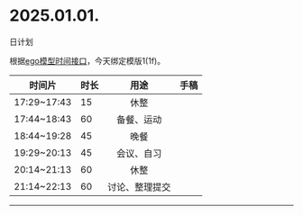 # 2025.01.01.
日计划

根据[ego模型时间接口](https://gitee.com/hyg/blog/blob/master/timeflow.md)，今天绑定模版1(1f)。

| 时间片 | 时长 | 用途 | 手稿 |
| --- | --- | :---: | --- |
| 17:29~17:43 | 15 | 休整 |  |
| 17:44~18:43 | 60 | 备餐、运动 |  |
| 18:44~19:28 | 45 | 晚餐 |  |
| 19:29~20:13 | 45 | 会议、自习 |  |
| 20:14~21:13 | 60 | 休整 |  |
| 21:14~22:13 | 60 | 讨论、整理提交 |  |

---


